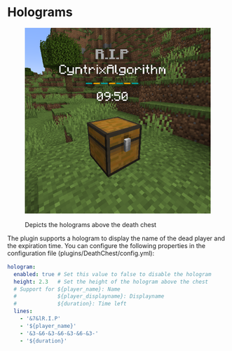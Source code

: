 # Holograms

<figure><img src="../.gitbook/assets/2023-09-03_18.34.05.png" alt="" width="441"><figcaption><p>Depicts the holograms above the death chest</p></figcaption></figure>

The plugin supports a hologram to display the name of the dead player and the expiration time. You can configure the following properties in the configuration file (plugins/DeathChest/config.yml):

```yaml
hologram:
  enabled: true # Set this value to false to disable the hologram
  height: 2.3   # Set the height of the hologram above the chest
  # Support for ${player_name}: Name
  #             ${player_displayname}: Displayname
  #             ${duration}: Time left
  lines:
    - '&7&lR.I.P'
    - '${player_name}'
    - '&3-&6-&3-&6-&3-&6-&3-'
    - '${duration}'
```
